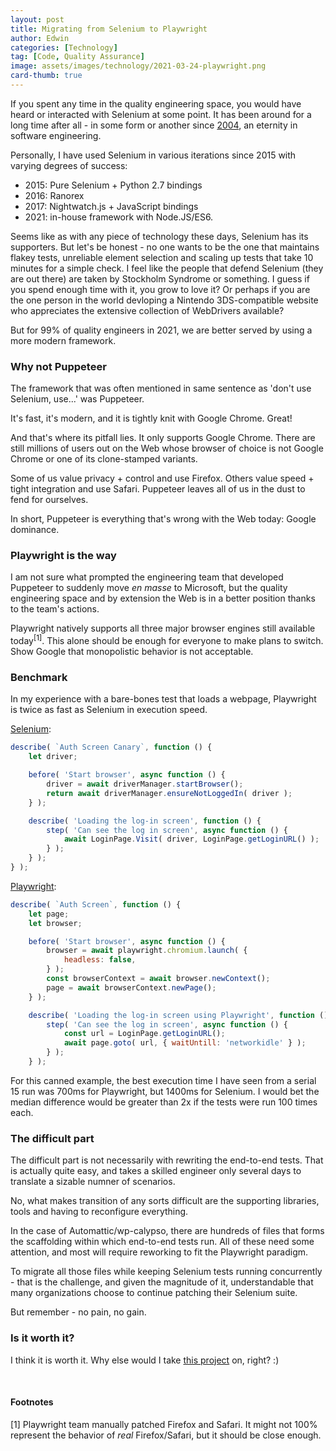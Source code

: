 ```yaml
---
layout: post
title: Migrating from Selenium to Playwright
author: Edwin
categories: [Technology]
tag: [Code, Quality Assurance]
image: assets/images/technology/2021-03-24-playwright.png
card-thumb: true
---
```


If you spent any time in the quality engineering space, you would have heard or interacted with Selenium at some point. It has been around for a long time after all - in some form or another since [2004](https://www.selenium.dev/history/), an eternity in software engineering.

Personally, I have used Selenium in various iterations since 2015 with varying degrees of success:
- 2015: Pure Selenium + Python 2.7 bindings
- 2016: Ranorex 
- 2017: Nightwatch.js + JavaScript bindings 
- 2021: in-house framework with Node.JS/ES6.

Seems like as with any piece of technology these days, Selenium has its supporters. But let's be honest - no one wants to be the one that maintains flakey tests, unreliable element selection and scaling up tests that take 10 minutes for a simple check. I feel like the people that defend Selenium (they are out there) are taken by Stockholm Syndrome or something. I guess if you spend enough time with it, you grow to love it? Or perhaps if you are the one person in the world devloping a Nintendo 3DS-compatible website who appreciates the extensive collection of WebDrivers available?

But for 99% of quality engineers in 2021, we are better served by using a more modern framework.

### Why not Puppeteer

The framework that was often mentioned in same sentence as 'don't use Selenium, use...' was Puppeteer.

It's fast, it's modern, and it is tightly knit with Google Chrome. Great!

And that's where its pitfall lies. It only supports Google Chrome. There are still millions of users out on the Web whose browser of choice is not Google Chrome or one of its clone-stamped variants. 

Some of us value privacy + control and use Firefox. Others value speed + tight integration and use Safari. Puppeteer leaves all of us in the dust to fend for ourselves.

In short, Puppeteer is everything that's wrong with the Web today: Google dominance.

### Playwright is the way

I am not sure what prompted the engineering team that developed Puppeteer to suddenly move _en masse_ to Microsoft, but the quality engineering space and by extension the Web is in a better position thanks to the team's actions.

Playwright natively supports all three major browser engines still available today<sup>[1]</sup>. This alone should be enough for everyone to make plans to switch. Show Google that monopolistic behavior is not acceptable.

### Benchmark

In my experience with a bare-bones test that loads a webpage, Playwright is twice as fast as Selenium in execution speed.

[Selenium](https://github.com/Automattic/wp-calypso/blob/trunk/test/e2e/specs/wp-log-in-out-spec.js#L35-L50):
````javascript
describe( `Auth Screen Canary`, function () {
	let driver;

	before( 'Start browser', async function () {
		driver = await driverManager.startBrowser();
		return await driverManager.ensureNotLoggedIn( driver );
	} );

	describe( 'Loading the log-in screen', function () {
		step( 'Can see the log in screen', async function () {
			await LoginPage.Visit( driver, LoginPage.getLoginURL() );
		} );
	} );
} );
````

[Playwright](https://github.com/Automattic/wp-calypso/blob/trunk/test/e2e/specs-playwright/wp-log-in-out-spec.js):
````javascript
describe( `Auth Screen`, function () {
	let page;
	let browser;

	before( 'Start browser', async function () {
		browser = await playwright.chromium.launch( {
			headless: false,
		} );
		const browserContext = await browser.newContext();
		page = await browserContext.newPage();
	} );

	describe( 'Loading the log-in screen using Playwright', function () {
		step( 'Can see the log in screen', async function () {
			const url = LoginPage.getLoginURL();
			await page.goto( url, { waitUntill: 'networkidle' } );
		} );
	} );
````

For this canned example, the best execution time I have seen from a serial 15 run was 700ms for Playwright, but 1400ms for Selenium.
I would bet the median difference would be greater than 2x if the tests were run 100 times each.

### The difficult part

The difficult part is not necessarily with rewriting the end-to-end tests. That is actually quite easy, and takes a skilled engineer only several days to translate a sizable numner of scenarios.

No, what makes transition of any sorts difficult are the supporting libraries, tools and having to reconfigure everything.

In the case of Automattic/wp-calypso, there are hundreds of files that forms the scaffolding within which end-to-end tests run. All of these need some attention, and most will require reworking to fit the Playwright paradigm.

To migrate all those files while keeping Selenium tests running concurrently - that is the challenge, and given the magnitude of it, understandable that many organizations choose to continue patching their Selenium suite.

But remember - no pain, no gain.

### Is it worth it?

I think it is worth it. Why else would I take [this project](https://github.com/Automattic/wp-calypso/issues/50693) on, right? :)

&nbsp;
&nbsp;
&nbsp;

#### Footnotes

[1] Playwright team manually patched Firefox and Safari. It might not 100% represent the behavior of _real_ Firefox/Safari, but it should be close enough.